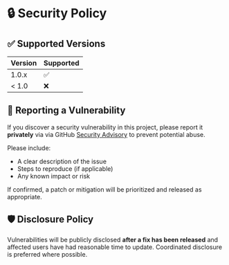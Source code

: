 # 🔒 Security Policy

## ✅ Supported Versions

| Version | Supported          |
|---------|--------------------|
| 1.0.x   | :white_check_mark: |
| < 1.0   | :x:                |

## 🚨 Reporting a Vulnerability

If you discover a security vulnerability in this project, please report it **privately** via via GitHub [Security Advisory](https://github.com/VIPnytt/Frekvens/security/advisories/new) to prevent potential abuse.

Please include:

- A clear description of the issue
- Steps to reproduce (if applicable)
- Any known impact or risk

If confirmed, a patch or mitigation will be prioritized and released as appropriate.

## 🛡️ Disclosure Policy

Vulnerabilities will be publicly disclosed **after a fix has been released** and affected users have had reasonable time to update. Coordinated disclosure is preferred where possible.

